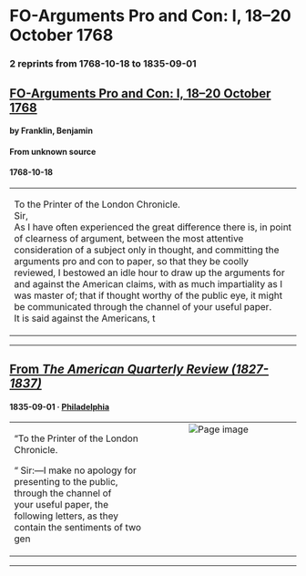 
# FO-Arguments Pro and Con: I, 18–20 October 1768

### 2 reprints from 1768-10-18 to 1835-09-01

## [FO-Arguments Pro and Con: I, 18–20 October 1768](https://founders.archives.gov/documents/Franklin/01-15-02-0132)

#### by Franklin, Benjamin

#### From unknown source

#### 1768-10-18

<table style="width: 100%;"><tr><td style="width: 50%">

To the Printer of the London Chronicle.  
Sir,  
As I have often experienced the great difference there is, in point of clearness of argument, between the most attentive consideration of a subject only in thought, and committing the arguments pro and con to paper, so that they be coolly reviewed, I bestowed an idle hour to draw up the arguments for and against the American claims, with as much impartiality as I was master of; that if thought worthy of the public eye, it might be communicated through the channel of your useful paper.  
It is said against the Americans, t
</td></tr></table>

---

## [From _The American Quarterly Review (1827-1837)_](https://archive.org/details/sim_american-quarterly-review_1835-09_18_35/page/n91/mode/1up?view=theater)

#### 1835-09-01 &middot; [Philadelphia](http://dbpedia.org/resource/Philadelphia)

<table style="width: 100%;"><tr><td style="width: 50%">

  
“To the Printer of the London Chronicle.  
  
“ Sir:—I make no apology for presenting to the public, through the channel of  
your useful paper, the following letters, as they contain the sentiments of two gen
</td><td style="width: 50%; max-height: 75%; margin: auto; display: block;">
<img alt="Page image" src="https://iiif.archive.org/iiif/sim_american-quarterly-review_1835-09_18_35&#0036;91/pct:14.264264,21.832461,67.154655,4.109948/600,/0/default.jpg"/>
</td>
</tr></table>

---

